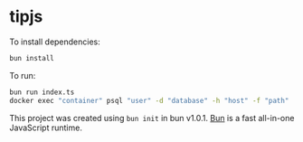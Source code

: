# tipjs

To install dependencies:

```bash
bun install
```

To run:

```bash
bun run index.ts
docker exec "container" psql "user" -d "database" -h "host" -f "path"
```

This project was created using `bun init` in bun v1.0.1. [Bun](https://bun.sh) is a fast all-in-one JavaScript runtime.
